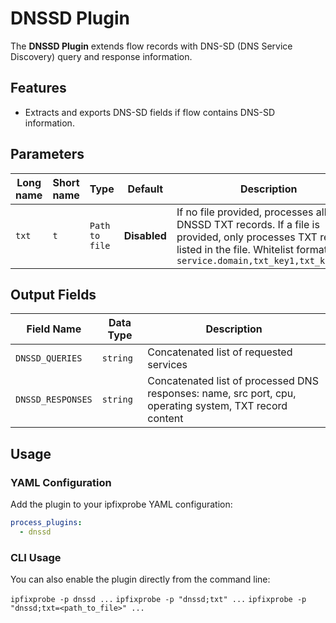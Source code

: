 # DNSSD Plugin

The **DNSSD Plugin** extends flow records with DNS-SD (DNS Service Discovery) query and response information.

## Features

- Extracts and exports DNS-SD fields if flow contains DNS-SD information.

## Parameters

| Long name | Short name | Type           | Default      | Description                                                                                                                                                                            |
| --------- | ---------- | -------------- | ------------ | -------------------------------------------------------------------------------------------------------------------------------------------------------------------------------------- |
| `txt`     | `t`        | `Path to file` | **Disabled** | If no file provided, processes all DNSSD TXT records. If a file is provided, only processes TXT records listed in the file. Whitelist format is `service.domain,txt_key1,txt_key2,...` |

## Output Fields

| Field Name        | Data Type | Description                                                                                             |
| ----------------- | --------- | ------------------------------------------------------------------------------------------------------- |
| `DNSSD_QUERIES`   | `string`  | Concatenated list of requested services                                                                 |
| `DNSSD_RESPONSES` | `string`  | Concatenated list of processed DNS responses: name, src port, cpu, operating system, TXT record content |

## Usage

### YAML Configuration

Add the plugin to your ipfixprobe YAML configuration:

```yaml
process_plugins:
  - dnssd
```

### CLI Usage

You can also enable the plugin directly from the command line:

`ipfixprobe -p dnssd ...`
`ipfixprobe -p "dnssd;txt" ...`
`ipfixprobe -p "dnssd;txt=<path_to_file>" ...`
